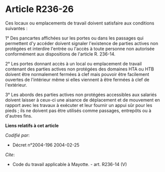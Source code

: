 # Article R236-26

Ces locaux ou emplacements de travail doivent satisfaire aux conditions suivantes :

1° Des pancartes affichées sur les portes ou dans les passages qui permettent d'y accéder doivent signaler l'existence de
parties actives non protégées et interdire l'entrée ou l'accès à toute personne non autorisée conformément aux dispositions
de l'article R. 236-14.

2° Les portes donnant accès à un local ou emplacement de travail contenant des parties actives non protégées des domaines HTA
ou HTB doivent être normalement fermées à clef mais pouvoir être facilement ouvertes de l'intérieur même si elles viennent à
être fermées à clef de l'extérieur.

3° Les abords des parties actives non protégées accessibles aux salariés doivent laisser à ceux-ci une aisance de déplacement
et de mouvement en rapport avec les travaux à exécuter et leur fournir un appui sûr pour les pieds ; ils ne doivent pas être
utilisés comme passages, entrepôts ou à d'autres fins.

**Liens relatifs à cet article**

_Codifié par_:

  - Décret n°2004-196 2004-02-25

_Cite_:

  - Code du travail applicable à Mayotte. - art. R236-14 (V)

